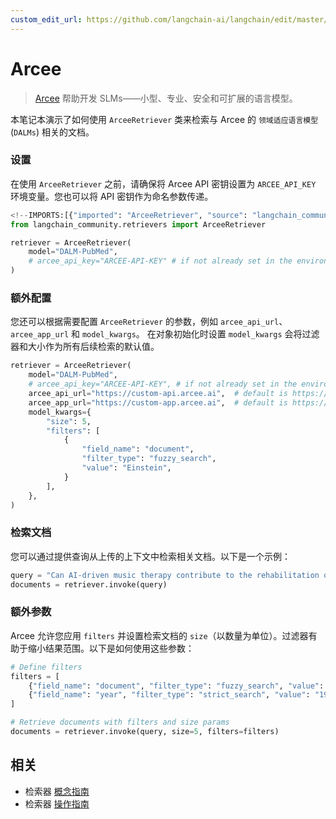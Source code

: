 ```yaml
---
custom_edit_url: https://github.com/langchain-ai/langchain/edit/master/docs/docs/integrations/retrievers/arcee.ipynb
---
```

# Arcee

>[Arcee](https://www.arcee.ai/about/about-us) 帮助开发 SLMs——小型、专业、安全和可扩展的语言模型。

本笔记本演示了如何使用 `ArceeRetriever` 类来检索与 Arcee 的 `领域适应语言模型` (`DALMs`) 相关的文档。

### 设置

在使用 `ArceeRetriever` 之前，请确保将 Arcee API 密钥设置为 `ARCEE_API_KEY` 环境变量。您也可以将 API 密钥作为命名参数传递。


```python
<!--IMPORTS:[{"imported": "ArceeRetriever", "source": "langchain_community.retrievers", "docs": "https://python.langchain.com/api_reference/community/retrievers/langchain_community.retrievers.arcee.ArceeRetriever.html", "title": "Arcee"}]-->
from langchain_community.retrievers import ArceeRetriever

retriever = ArceeRetriever(
    model="DALM-PubMed",
    # arcee_api_key="ARCEE-API-KEY" # if not already set in the environment
)
```

### 额外配置

您还可以根据需要配置 `ArceeRetriever` 的参数，例如 `arcee_api_url`、`arcee_app_url` 和 `model_kwargs`。
在对象初始化时设置 `model_kwargs` 会将过滤器和大小作为所有后续检索的默认值。


```python
retriever = ArceeRetriever(
    model="DALM-PubMed",
    # arcee_api_key="ARCEE-API-KEY", # if not already set in the environment
    arcee_api_url="https://custom-api.arcee.ai",  # default is https://api.arcee.ai
    arcee_app_url="https://custom-app.arcee.ai",  # default is https://app.arcee.ai
    model_kwargs={
        "size": 5,
        "filters": [
            {
                "field_name": "document",
                "filter_type": "fuzzy_search",
                "value": "Einstein",
            }
        ],
    },
)
```

### 检索文档
您可以通过提供查询从上传的上下文中检索相关文档。以下是一个示例：


```python
query = "Can AI-driven music therapy contribute to the rehabilitation of patients with disorders of consciousness?"
documents = retriever.invoke(query)
```

### 额外参数

Arcee 允许您应用 `filters` 并设置检索文档的 `size`（以数量为单位）。过滤器有助于缩小结果范围。以下是如何使用这些参数：


```python
# Define filters
filters = [
    {"field_name": "document", "filter_type": "fuzzy_search", "value": "Music"},
    {"field_name": "year", "filter_type": "strict_search", "value": "1905"},
]

# Retrieve documents with filters and size params
documents = retriever.invoke(query, size=5, filters=filters)
```


## 相关

- 检索器 [概念指南](/docs/concepts/#retrievers)
- 检索器 [操作指南](/docs/how_to/#retrievers)
